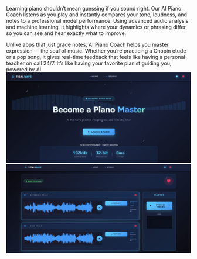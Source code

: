 Learning piano shouldn’t mean guessing if you sound right. Our AI Piano Coach listens as you play and instantly compares your tone, loudness, and notes to a professional model performance. Using advanced audio analysis and machine learning, it highlights where your dynamics or phrasing differ, so you can see and hear exactly what to improve.

Unlike apps that just grade notes, AI Piano Coach helps you master expression — the soul of music. Whether you’re practicing a Chopin étude or a pop song, it gives real-time feedback that feels like having a personal teacher on call 24/7. It’s like having your favorite pianist guiding you, powered by AI.
<br>
![App](./image_front.png)
![App](./image_studio.png)
